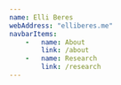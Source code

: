 ```yaml
---
name: Elli Beres
webAddress: "elliberes.me"
navbarItems:
    -   name: About
        link: /about
    -   name: Research
        link: /research
---
```

